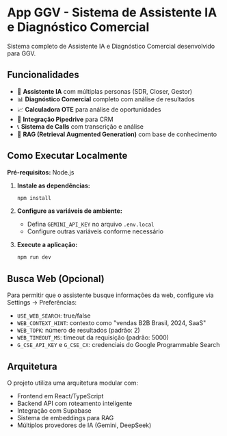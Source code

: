 # App GGV - Sistema de Assistente IA e Diagnóstico Comercial

Sistema completo de Assistente IA e Diagnóstico Comercial desenvolvido para GGV.

## Funcionalidades

- 🤖 **Assistente IA** com múltiplas personas (SDR, Closer, Gestor)
- 📊 **Diagnóstico Comercial** completo com análise de resultados
- 📈 **Calculadora OTE** para análise de oportunidades
- 🔗 **Integração Pipedrive** para CRM
- 📞 **Sistema de Calls** com transcrição e análise
- 🎯 **RAG (Retrieval Augmented Generation)** com base de conhecimento

## Como Executar Localmente

**Pré-requisitos:** Node.js

1. **Instale as dependências:**
   ```bash
   npm install
   ```

2. **Configure as variáveis de ambiente:**
   - Defina `GEMINI_API_KEY` no arquivo `.env.local`
   - Configure outras variáveis conforme necessário

3. **Execute a aplicação:**
   ```bash
   npm run dev
   ```

## Busca Web (Opcional)

Para permitir que o assistente busque informações da web, configure via Settings → Preferências:

- `USE_WEB_SEARCH`: true/false
- `WEB_CONTEXT_HINT`: contexto como "vendas B2B Brasil, 2024, SaaS"
- `WEB_TOPK`: número de resultados (padrão: 2)
- `WEB_TIMEOUT_MS`: timeout da requisição (padrão: 5000)
- `G_CSE_API_KEY` e `G_CSE_CX`: credenciais do Google Programmable Search

## Arquitetura

O projeto utiliza uma arquitetura modular com:
- Frontend em React/TypeScript
- Backend API com roteamento inteligente
- Integração com Supabase
- Sistema de embeddings para RAG
- Múltiplos provedores de IA (Gemini, DeepSeek)
